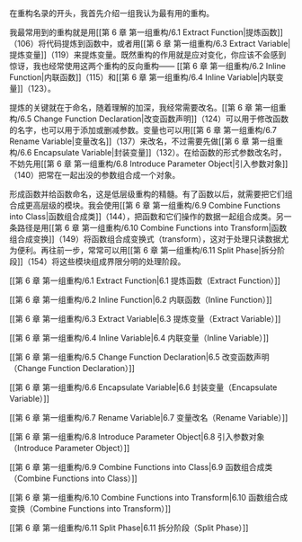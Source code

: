 
在重构名录的开头，我首先介绍一组我认为最有用的重构。

我最常用到的重构就是用[[第 6 章 第一组重构/6.1 Extract Function|提炼函数]]（106）将代码提炼到函数中，或者用[[第 6 章 第一组重构/6.3 Extract Variable|提炼变量]]（119）来提炼变量。既然重构的作用就是应对变化，你应该不会感到惊讶，我也经常使用这两个重构的反向重构—— [[第 6 章 第一组重构/6.2 Inline Function|内联函数]]（115）和[[第 6 章 第一组重构/6.4 Inline Variable|内联变量]]（123）。

提炼的关键就在于命名，随着理解的加深，我经常需要改名。[[第 6 章 第一组重构/6.5 Change Function Declaration|改变函数声明]]（124）可以用于修改函数的名字，也可以用于添加或删减参数。变量也可以用[[第 6 章 第一组重构/6.7 Rename Variable|变量改名]]（137）来改名，不过需要先做[[第 6 章 第一组重构/6.6 Encapsulate Variable|封装变量]]（132）。在给函数的形式参数改名时，不妨先用[[第 6 章 第一组重构/6.8 Introduce Parameter Object|引入参数对象]]（140）把常在一起出没的参数组合成一个对象。

形成函数并给函数命名，这是低层级重构的精髓。有了函数以后，就需要把它们组合成更高层级的模块。我会使用[[第 6 章 第一组重构/6.9 Combine Functions into Class|函数组合成类]]（144），把函数和它们操作的数据一起组合成类。另一条路径是用[[第 6 章 第一组重构/6.10 Combine Functions into Transform|函数组合成变换]]（149）将函数组合成变换式（transform），这对于处理只读数据尤为便利。再往前一步，常常可以用[[第 6 章 第一组重构/6.11 Split Phase|拆分阶段]]（154）将这些模块组成界限分明的处理阶段。

[[第 6 章 第一组重构/6.1 Extract Function|6.1 提炼函数（Extract Function）]]

[[第 6 章 第一组重构/6.2 Inline Function|6.2 内联函数（Inline Function）]]

[[第 6 章 第一组重构/6.3 Extract Variable|6.3 提炼变量（Extract Variable）]]

[[第 6 章 第一组重构/6.4 Inline Variable|6.4 内联变量（Inline Variable）]]

[[第 6 章 第一组重构/6.5 Change Function Declaration|6.5 改变函数声明（Change Function Declaration）]]

[[第 6 章 第一组重构/6.6 Encapsulate Variable|6.6 封装变量（Encapsulate Variable）]]

[[第 6 章 第一组重构/6.7 Rename Variable|6.7 变量改名（Rename Variable）]]

[[第 6 章 第一组重构/6.8 Introduce Parameter Object|6.8 引入参数对象（Introduce Parameter Object）]]

[[第 6 章 第一组重构/6.9 Combine Functions into Class|6.9 函数组合成类（Combine Functions into Class）]]

[[第 6 章 第一组重构/6.10 Combine Functions into Transform|6.10 函数组合成变换（Combine Functions into Transform）]]

[[第 6 章 第一组重构/6.11 Split Phase|6.11 拆分阶段（Split Phase）]]